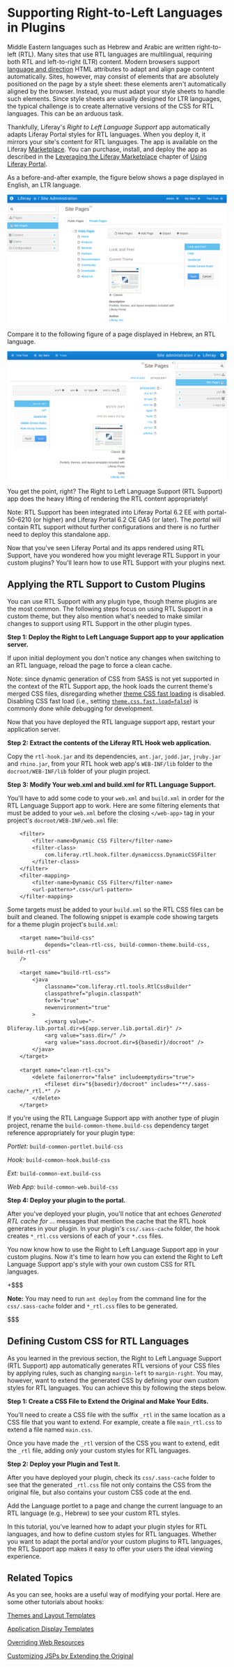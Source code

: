 # Supporting Right-to-Left Languages in Plugins [](id=supporting-right-to-left-languages-in-plugins)

Middle Eastern languages such as Hebrew and Arabic are written right-to-left
(RTL). Many sites that use RTL languages are multilingual, requiring both RTL
and left-to-right (LTR) content. Modern browsers support [language and
direction](http://www.w3.org/TR/html401/struct/dirlang.html) HTML attributes to
adapt and align page content automatically. Sites, however, may consist of
elements that are absolutely positioned on the page by a style sheet: these
elements aren't automatically aligned by the browser. Instead, you must adapt
your style sheets to handle such elements. Since style sheets are usually
designed for LTR languages, the typical challenge is to create alternative
versions of the CSS for RTL languages. This can be an arduous task. 

Thankfully, Liferay's *Right to Left Language Support* app automatically adapts
Liferay Portal styles for RTL languages. When you deploy it, it mirrors
your site's content for RTL languages. The app is available on the Liferay
[Marketplace](http://www.liferay.com/marketplace). You can purchase, install,
and deploy the app as described in the
[Leveraging the Liferay Marketplace](/discover/portal/-/knowledge_base/6-2/leveraging-the-liferay-marketplace)
chapter of [Using Liferay Portal](/discover/portal). 

As a before-and-after example, the figure below shows a page displayed in
English, an LTR language. 

![Figure 1: Here is a site displaying English content left-to-right.](../../images/rtl-hook-001.png)

Compare it to the following figure of a page displayed in Hebrew, an RTL
language. 

![Figure 2: Here is a site displaying Hebrew content right-to-left using Right to Left Language Support.](../../images/rtl-hook-002.png)

You get the point, right? The Right to Left Language Support (RTL Support) app
does the heavy lifting of rendering the RTL content appropriately! 

Note: RTL Support has been integrated into Liferay Portal 6.2 EE with portal-50-6210 (or higher) and Liferay Portal 6.2 CE GA5 (or later). The _portal_ will contain RTL support without further configurations and there is no further need to deploy this standalone app.

Now that you've seen Liferay Portal and its apps rendered using RTL Support,
have you wondered how you might leverage RTL Support in your custom plugins?
You'll learn how to use RTL Support with your plugins next.

## Applying the RTL Support to Custom Plugins [](id=applying-the-rtl-support-to-custom-plugins)

You can use RTL Support with any plugin type, though theme plugins are the most
common. The following steps focus on using RTL Support in a custom theme, but
they also mention what's needed to make similar changes to support using RTL
Support in the other plugin types. 

**Step 1: Deploy the Right to Left Language Support app to your application server.** 
	
If upon initial deployment you don't notice any changes when switching to an
RTL language, reload the page to force a clean cache. 

Note: since dynamic generation of CSS from SASS is not yet supported in the
context of the RTL Support app, the hook loads the current theme's merged
CSS files, disregarding whether
[theme CSS fast loading](http://docs.liferay.com/portal/6.2/propertiesdoc/portal.properties.html#Theme)
is disabled. Disabling CSS fast load (i.e., setting
[`theme.css.fast.load=false`](http://docs.liferay.com/portal/6.2/propertiesdoc/portal.properties.html#Theme))
is commonly done while debugging for development. 

Now that you have deployed the RTL language support app, restart your
application server.

**Step 2: Extract the contents of the Liferay RTL Hook web application.** 

Copy the `rtl-hook.jar` and its dependencies, `ant.jar`, `jodd.jar`, `jruby.jar` 
and `rhino.jar`, from your RTL hook web app's `WEB-INF/lib` folder to the 
`docroot/WEB-INF/lib` folder of your plugin project. 

**Step 3: Modify Your web.xml and build.xml for RTL Language Support.** 

You'll have to add some code to your `web.xml` and `build.xml` in order for the 
RTL Language Support app to work. Here are some filtering elements that must 
be added to your `web.xml` before the closing `</web-app>` tag in your project's 
`docroot/WEB-INF/web.xml` file:

        <filter>
            <filter-name>Dynamic CSS Filter</filter-name>
            <filter-class>
                com.liferay.rtl.hook.filter.dynamiccss.DynamicCSSFilter
            </filter-class>
        </filter>
        <filter-mapping>
            <filter-name>Dynamic CSS Filter</filter-name>
            <url-pattern>*.css</url-pattern>
        </filter-mapping>

Some targets must be added to your `build.xml` so the RTL CSS files can be built
and cleaned. The following snippet is example code showing targets for a theme
plugin project's `build.xml`:

        <target name="build-css" 
                depends="clean-rtl-css, build-common-theme.build-css, build-rtl-css" 
        />

        <target name="build-rtl-css">
            <java
                classname="com.liferay.rtl.tools.RtlCssBuilder"
                classpathref="plugin.classpath"
                fork="true"
                newenvironment="true"
            >
                <jvmarg value="-Dliferay.lib.portal.dir=${app.server.lib.portal.dir}" />
                <arg value="sass.dir=/" />
                <arg value="sass.docroot.dir=${basedir}/docroot" />
            </java>
        </target>

        <target name="clean-rtl-css">
            <delete failonerror="false" includeemptydirs="true">
                <fileset dir="${basedir}/docroot" includes="**/.sass-cache/*_rtl.*" />
            </delete>
        </target>

If you're using the RTL Language Support app with another type of plugin project, 
rename the `build-common-theme.build-css` dependency target reference 
appropriately for your plugin type: 

*Portlet:* `build-common-portlet.build-css`

*Hook:* `build-common-hook.build-css`

*Ext:* `build-common-ext.build-css`

*Web App:* `build-common-web.build-css` 

**Step 4: Deploy your plugin to the portal.** 

After you've deployed your plugin, you'll notice that ant echoes 
*Generated RTL cache for ...* messages that mention the cache that the RTL hook 
generates in your plugin. In your plugin's `css/.sass-cache` folder, the hook 
creates `*_rtl.css` versions of each of your `*.css` files. 

You now know how to use the Right to Left Language Support app in your custom
plugins. Now it's time to learn how you can extend the Right to Left Language
Support app's style with your own custom CSS for RTL languages. 

+$$$ 

**Note:** You may need to run `ant deploy` from the command line for the
`css/.sass-cache` folder and `*_rtl.css` files to be generated. 

$$$

## Defining Custom CSS for RTL Languages [](id=defining-custom-css-for-rtl-languages)

As you learned in the previous section, the Right to Left Language Support (RTL
Support) app automatically generates RTL versions of your CSS files by applying
rules, such as changing `margin-left` to `margin-right`. You may, however, want
to extend the generated CSS by defining your own custom styles for RTL
languages. You can achieve this by following the steps below.

**Step 1: Create a CSS File to Extend the Original and Make Your Edits.**

You'll need to create a CSS file with the suffix `_rtl` in the same location as 
a CSS file that you want to extend. For example, create a file `main_rtl.css`
to extend a file named `main.css`. 

Once you have made the `_rtl` version of the CSS you want to extend, edit the 
`_rtl` file, adding *only* your custom styles for RTL languages.

**Step 2: Deploy your Plugin and Test It.**

After you have deployed your plugin, check its `css/.sass-cache` folder to see 
that the generated `_rtl.css` file not only contains the CSS from the original
file, but also contains your custom CSS code at the end. 

Add the Language portlet to a page and change the current language to an RTL 
language (e.g., Hebrew) to see your custom RTL styles.

In this tutorial, you've learned how to adapt your plugin styles for RTL
languages, and how to define custom styles for RTL languages. Whether you want
to adapt the portal and/or your custom plugins to RTL languages, the RTL Support
app makes it easy to offer your users the ideal viewing experience. 

## Related Topics [](id=related-topics)

As you can see, hooks are a useful way of modifying your portal. Here are some
other tutorials about hooks:

[Themes and Layout Templates](/develop/tutorials/-/knowledge_base/6-2/themes-and-layout-templates)

[Application Display Templates](/develop/tutorials/-/knowledge_base/6-2/application-display-templates)

[Overriding Web Resources](/develop/tutorials/-/knowledge_base/6-2/overriding-web-resources)

[Customizing JSPs by Extending the Original](/develop/tutorials/-/knowledge_base/6-2/customizing-jsps-by-extending-the-original)

